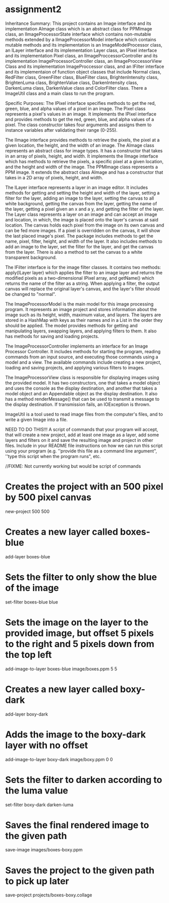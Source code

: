 # assignment2
Inheritance Summary:
This project contains an Image interface and its implementation AImage class which is an abstract class for PPMImage class, 
an IImageProcessorState interface which contains non-mutable methods extended by a IImageProcessorModel interface which 
contains mutable methods and its implementation is an ImageModelProcessor class, an ILayer interface and its implementation 
Layer class, an IPixel interface and its implementation Pixel class, an IImageProccessorController and its implementation 
ImageProcessorController class, an IImageProccessorView Class and its implementation ImageProccessor class, and an IFilter 
interface and its implementaion of function object classes that include Normal class, RedFilter class, GreenFilter class, 
BlueFilter class, BrightenIntensity class, BrightenLuma class, BrightenValue class, DarkenIntensity class, DarkenLuma class, 
DarkenValue class and ColorFilter class. There a ImageUtil class and a main class to run the program.

Specific Purposes:
The IPixel interface specifies methods to get the red, green, blue, and alpha values of a pixel in an image.
The Pixel class represents a pixel's values in an image. It implements the IPixel interface and provides methods to get the red, 
green, blue, and alpha values of a pixel. The class constructor takes four arguments and assigns them to instance variables after 
validating their range (0-255). 

The IImage interface provides methods to retrieve the pixels, the pixel at a given location, the height, and the width of an image.
The AImage class represents an abstract class for image types. It has a constructor that takes in an array of pixels, height, and 
width. It implements the IImage interface which has methods to retrieve the pixels, a specific pixel at a given location, and the 
height and width of the image. 
The PPMImage class represents a PPM image. It extends the abstract class AImage and has a constructor that takes in a 2D array of 
pixels, height, and width.

The ILayer interface represents a layer in an image editor. It includes methods for getting and setting the height and width of the 
layer, setting a filter for the layer, adding an image to the layer, setting the canvas to all white background, getting the canvas 
from the layer, getting the name of the layer, getting a pixel given an x and a y, and getting the filter of the layer.
The Layer class represents a layer on an image and can accept an image and location, in which, the image is placed onto the layer's 
canvas at said location. The canvas holds each pixel from the image on its own canvas and can be fed more images. If a pixel is 
overridden on the canvas, it will show the last placed image's pixel. The package includes methods to get the name, pixel, filter, 
height, and width of the layer. It also includes methods to add an image to the layer, set the filter for the layer, and get the canvas 
from the layer. There is also a method to set the canvas to a white transparent background.

The IFilter interface is for the image filter classes. It contains two methods: apply(ILayer layer) which applies the filter to an image 
layer and returns the modified pixels as a two-dimensional IPixel array, and getName() which returns the name of the filter as a string. 
When applying a filter, the output canvas will replace the original layer's canvas, and the layer's filter should be changed to "normal".

The ImageProcessorModel is the main model for this image processing program. It represents an image project and stores information about 
the image such as its height, width, maximum value, and layers. The layers are stored in a HashMap with keys as their names and in a List 
in the order they should be applied. The model provides methods for getting and manipulating layers, swapping layers, and applying filters 
to them. It also has methods for saving and loading projects.

The ImageProcessorController implements an interface for an Image Processor Controller. It includes methods for starting the program, 
reading commands from an input source, and executing those commands using a model and a view. The available commands include creating a 
new project, loading and saving projects, and applying various filters to images.

The ImageProcessorView class is responsible for displaying images using the provided model. It has two constructors, one that takes a 
model object and uses the console as the display destination, and another that takes a model object and an Appendable object as the 
display destination. It also has a method renderMessage() that can be used to transmit a message to the display destination. If 
transmission fails, an IOException is thrown.

ImageUtil is a tool used to read image files from the computer's files, and to write a given Image into a file.

NEED TO DO THIS!!!
A script of commands that your program will accept, that will create a new project, add at least one image as a layer, add some layers and filters on it and save the resulting image and project in other files. Include in your README file instructions on how we can run this script using your program (e.g. ''provide this file as a command line argument", ''type this script when the program runs", etc.

//FIXME: Not currently working but would be script of commands

# Creates the project with an 500 pixel by 500 pixel canvas
new-project 500 500

# Creates a new layer called boxes-blue
add-layer boxes-blue

# Sets the filter to only show the blue of the image
set-filter boxes-blue blue

# Sets the image on the layer to the provided image, but offset 5 pixels to the right and 5 pixels down from the top left
add-image-to-layer boxes-blue image/boxes.ppm 5 5

# Creates a new layer called boxy-dark
add-layer boxy-dark

# Adds the image to the boxy-dark layer with no offset
add-image-to-layer boxy-dark image/boxy.ppm 0 0

# Sets the filter to darken according to the luma value
set-filter boxy-dark darken-luma

# Saves the final rendered image to the given path
save-image images/boxes-boxy.ppm

# Saves the project to the given path to pick up later
save-project projects/boxes-boxy.collage


